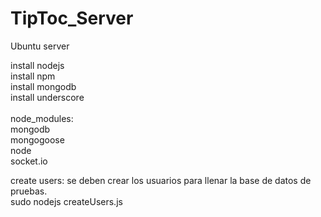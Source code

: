 TipToc_Server
=============

Ubuntu server

install nodejs<br/>
install npm<br/>
install mongodb<br/>
install underscore<br/>
<br/>
node_modules:<br/>
  mongodb<br/>
  mongogoose<br/>
  node<br/>
  socket.io<br/>
  
  
create users: se deben crear los usuarios para llenar la base de datos de pruebas.<br/>
  sudo nodejs createUsers.js 

